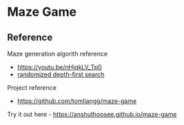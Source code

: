 # Maze Game

## Reference

Maze generation algorith reference
- https://youtu.be/nHjqkLV_Tp0
- [randomized depth-first search](https://en.wikipedia.org/wiki/Maze_generation_algorithm#Randomized_depth-first_search)

Project reference
- https://github.com/tomliangg/maze-game

Try it out here - https://anshuthopsee.github.io/maze-game
